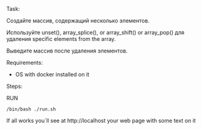 Task:

Создайте массив, содержащий несколько элементов.

Используйте unset(), array_splice(), or array_shift() or array_pop() для удаления specific elements from the array.

Выведите массив после удаления элементов.


Requirements:

* OS with docker installed on it


Steps:

RUN

    /bin/bash ./run.sh


If all works you`ll see at http://localhost your web page with some text on it

